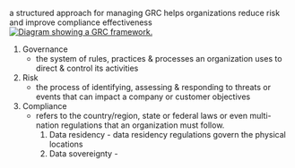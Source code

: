 a structured approach for managing GRC helps organizations reduce risk and improve compliance effectiveness
[![Diagram showing a GRC framework.](https://learn.microsoft.com/en-us/training/wwl-sci/describe-security-concepts-methodologies/media/grc-framework-v3-inline.png)](https://learn.microsoft.com/en-us/training/wwl-sci/describe-security-concepts-methodologies/media/grc-framework-v3-expanded.png#lightbox)
1. Governance
	- the system of rules, practices & processes an organization uses to direct & control its activities
2. Risk
	- the process of identifying, assessing & responding to threats or events that can impact a company or customer objectives
3. Compliance
	- refers to the country/region, state or federal laws or even multi-nation regulations that an organization must follow.
		1. Data residency - data residency regulations govern the physical locations
		2. Data sovereignty - 